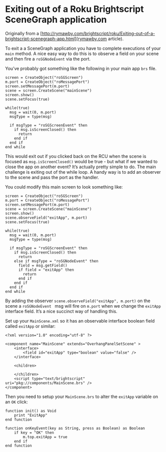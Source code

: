 # Exiting out of a Roku Brightscript SceneGraph application

Originally from a [http://rymawby.com/brightscript/roku/Exiting-out-of-a-brightscript-scenegraph-app.html](rymawby.com article).

To exit a a SceneGraph application you have to complete executions of your `main` method. A nice easy way to do this is to observe a field on your scene and then fire a `roSGNodeEvent` via the port.

You’ve probably got something like the following in your main app `brs` file.

```
screen = CreateObject("roSGScreen")
m.port = CreateObject("roMessagePort")
screen.setMessagePort(m.port)
scene = screen.CreateScene("mainScene")
screen.show()
scene.setFocus(true)

while(true)
  msg = wait(0, m.port)
  msgType = type(msg)

  if msgType = "roSGScreenEvent" then
    if msg.isScreenClosed() then
      return
    end if
  end if
end while
```

This would exit out if you clicked back on the RCU when the scene is focused as `msg.isScreenClosed()` would be true - but what if we wanted to close the app on another event? It’s actually pretty simple to do. The main challenge is exiting out of the while loop. A handy way is to add an observer to the scene and pass the port as the handler.

You could modify this main screen to look something like:
```
screen = CreateObject("roSGScreen")
m.port = CreateObject("roMessagePort")
screen.setMessagePort(m.port)
scene = screen.CreateScene("mainScene")
screen.show()
scene.observeField("exitApp", m.port)
scene.setFocus(true)

while(true)
  msg = wait(0, m.port)
  msgType = type(msg)

  if msgType = "roSGScreenEvent" then
    if msg.isScreenClosed() then
      return
    else if msgType = "roSGNodeEvent" then
      field = msg.getField()
      if field = "exitApp" then
        return
      end if
    end if
  end if
end while
```

By adding the observer `scene.observeField("exitApp", m.port)` on the scene a `roSGNodeEvent ` msg will fire on `m.port` when we change the `exitApp` interface field. It’s a nice succinct way of handling this.

Set up your `MainScene.xml` so it has an observable interface boolean field called `exitApp` or similar:
```
<?xml version="1.0" encoding="utf-8" ?>

<component name="MainScene" extends="OverhangPanelSetScene" >
    <interface>
        <field id="exitApp" type="boolean" value="false" />
    </interface>

    <children>

    </children>
    <script type="text/brightscript" uri="pkg://components/MainScene.brs" />
</component>
```


Then you need to setup your `MainScene.brs` to alter the `exitApp` variable on an `OK` click:
```
function init() as Void
    print "ExitApp"
end function

function onKeyEvent(key as String, press as Boolean) as Boolean
    if key = "OK" then
        m.top.exitApp = true
    end if
end function
```
